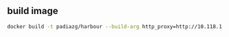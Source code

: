 ## build image
```bash
docker build -t padiazg/harbour --build-arg http_proxy=http://10.118.1.80:3128 --build-arg https_proxy=http://10.118.1.80:3128 .
```

